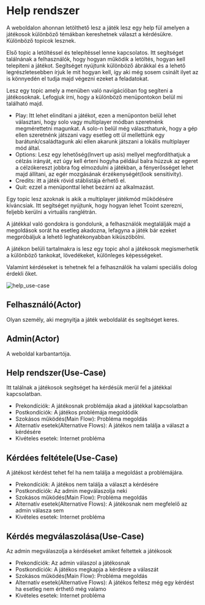 Help rendszer
==============
A weboldalon ahonnan letölthető lesz a játék lesz egy help fül amelyen a játékosok különböző témákban kereshetnek választ a kérdésükre. Különböző topicok lesznek. 

Első topic a letöltéssel és telepítéssel lenne kapcsolatos. Itt segítséget találnának a felhasználók, hogy hogyan működik a letöltés, hogyan kell telepíteni a játékot. Segítséget nyújtunk különböző ábrákkal és a lehető legrészletesebben írjuk le mit hogyan kell, így aki még sosem csinált ilyet az is könnyedén el tudja majd végezni ezeket a feladatokat. 

Lesz egy topic amely a menüben való navigációban fog segíteni a játékosoknak. Lefogjuk írni, hogy a különböző menüpontokon belül mi található majd. 
* Play: Itt lehet elindítani a játékot, ezen a menüponton belül lehet választani, hogy solo vagy multiplayer módban szeretnénk megmérettetni magunkat. A solo-n belül még választhatunk, hogy a gép ellen szeretnénk játszani vagy esetleg ott ül mellettünk egy barátunk/családtagunk aki ellen akarunk játszani a lokális multiplayer mód által.
* Options: Lesz egy lehetőség(Invert up asis) mellyel megfordíthatjuk a célzás irányát, ezt úgy kell érteni hogyha például balra húzzuk az egeret a célzókereszt jobbra fog elmozdulni a játékban, a fényerősséget lehet majd állítani, az egér mozgásának érzékenységét(look sensitivity).
* Credits: itt a játék rövid stáblistája érhető el.
* Quit: ezzel a menüponttal lehet bezárni az alkalmazást.

Egy topic lesz azoknak is akik a multiplayer játékmód működésére kíváncsiak. Itt segítséget nyújtunk, hogy hogyan lehet Tcoint szerezni, feljebb kerülni a virtuális ranglétrán.

A játékkal való gondokra is gondolunk, a felhasználók megtalálják majd a megoldások sorát ha esetleg akadozna, lefagyna a játék bár ezeket megpróbáljuk a lehető leghatékonyabban kiküszöbölni.

A játékon belüli tartalmakra is lesz egy topic ahol a játékosok megismerhetik a különböző tankokat, lövedékeket, különleges képességeket.

Valamint kérdéseket is tehetnek fel a felhasználók ha valami speciális dolog érdekli őket.

![help_use-case](https://user-images.githubusercontent.com/79118853/144461555-52a82049-336c-4012-842e-18f0d0999880.png)

Felhasználó(Actor)
-----------
Olyan személy, aki megnyitja a játék weboldalát és segítséget keres.

Admin(Actor)
------------
A weboldal karbantartója.

Help rendszer(Use-Case)
-----------------------
Itt találnak a játékosok segítséget ha kérdésük merül fel a játékkal kapcsolatban.
* Prekondíciók: A játékosnak problémája akad a játékkal kapcsolatban
* Postkondíciók: A játékos problémája megoldódik
* Szokásos működés(Main Flow): Probléma megoldás
* Alternatív esetek(Alternative Flows): A játékos nem találja a választ a kérdésére
* Kivételes esetek: Internet probléma

Kérdées feltétele(Use-Case)
-----------------------
A játékost kérdést tehet fel ha nem találja a megoldást a problémájára.
* Prekondíciók: A játékos nem találja a választ a kérdésére
* Postkondíciók: Az admin megválaszolja neki
* Szokásos működés(Main Flow): Probléma megoldás
* Alternatív esetek(Alternative Flows): A játékosnak nem megfelelő az admin válasza sem
* Kivételes esetek: Internet probléma

Kérdés megválaszolása(Use-Case)
-----------------------
Az admin megválaszolja a kérdéseket amiket feltettek a játékosok
* Prekondíciók: Az admin válaszol a játékosnak
* Postkondíciók: A játékos megkapja a kérdésre a válaszát
* Szokásos működés(Main Flow): Probléma megoldás
* Alternatív esetek(Alternative Flows): A játékos feltesz még egy kérdést ha esetleg nem érthető még valamo
* Kivételes esetek: Internet probléma
